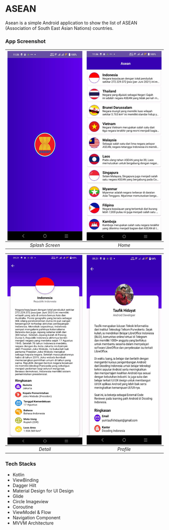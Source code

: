 # ASEAN
Asean is a simple Android application to show the list of ASEAN (Association of South East Asian Nations) countries.

### App Screenshot
| <img src=splash.jpeg  align="center" height="600" width="248" ></a> | <img src=home.jpeg  align="center" height="600" width="248" ></a> |
|:-------------------------------------------------------------------:|:-----------------------------------------------------------------:|
|                           *Splash Screen*                           |                              *Home*                               |

| <img src=details.jpeg  align="center" height="600" width="248" ></a> | <img src=profile.jpeg  align="center" height="600" width="248" ></a> |
|:--------------------------------------------------------------------:|:--------------------------------------------------------------------:|
|                               *Detail*                               |                              *Profile*                               |

### Tech Stacks
- Kotlin
- ViewBinding
- Dagger Hilt
- Material Design for UI Design
- Glide
- Circle Imageview
- Coroutine
- ViewModel & Flow
- Navigation Component
- MVVM Architecture